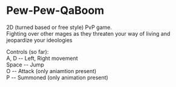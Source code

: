 Pew-Pew-QaBoom
==============

2D (turned based or free style) PvP game.  
Fighting over other mages as they threaten your way of living and jeopardize your ideologies  

Controls (so far):  
A, D   --  Left, Right movement  
Space  -- Jump  
O      -- Attack (only aniamtion present)  
P      -- Summoned (only animation present)   
